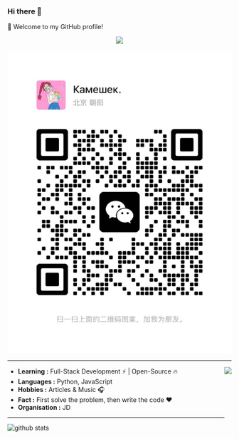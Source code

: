 ### Hi there 👋  

🎉 Welcome to my GitHub profile!

<p align="center">
  <img width="250" src="https://media.giphy.com/media/jIgXf4hgbHCeKiXpvt/giphy.gif">
</p>
<p>
  <img src="https://github.com/xingorg1/leetcodeRank/blob/main/ME1755066676602.jpg">
</p>

----

<img src="https://cdn.jsdelivr.net/gh/sy-records/staticfile@master/images/202007/huaji.gif" align="right" height="120">

-  **Learning :** Full-Stack Development :zap: | Open-Source :fire:	
-  **Languages :** Python, JavaScript
-  **Hobbies :** Articles & Music :headphones:
-  **Fact :** First solve the problem, then write the code :heart: 
-  **Organisation :** JD



----

![github stats](https://github-readme-stats.vercel.app/api?username=xingorg1&show_icons=true)


<!--
**xingorg1/xingorg1** is a ✨ _special_ ✨ repository because its `README.md` (this file) appears on your GitHub profile.

Here are some ideas to get you started:

- 🔭 I’m currently working on ...
- 🌱 I’m currently learning ...
- 👯 I’m looking to collaborate on ...
- 🤔 I’m looking for help with ...
- 💬 Ask me about ...
- 📫 How to reach me: ...
- 😄 Pronouns: ...
- ⚡ Fun fact: ...
-->
